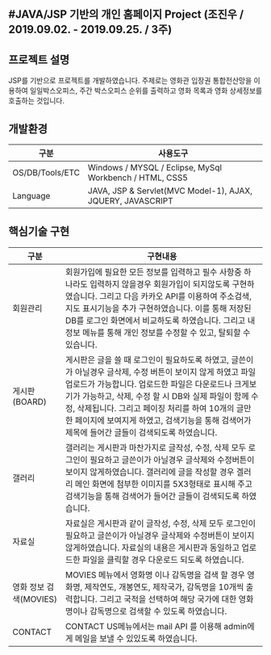 
#JAVA/JSP 기반의 개인 홈페이지 Project (조진우 / 2019.09.02. - 2019.09.25. / 3주)
---------------------------------------------------------------------------------


## 프로젝트 설명
 JSP를 기반으로 프로젝트를 개발하였습니다. 주제로는 영화관 입장권 통합전산망을 이용하여 일일박스오피스, 주간 박스오피스 순위를 출력하고 영화 목록과 영화 상세정보를 호출하는 것입니다.

## 개발환경
구분|사용도구
--|----
OS/DB/Tools/ETC|Windows / MYSQL / Eclipse, MySql Workbench / HTML, CSS5
Language|JAVA, JSP & Servlet(MVC Model-1), AJAX, JQUERY, JAVASCRIPT

## 핵심기술 구현
구분|구현내용
------------|----
회원관리| 회원가입에 필요한 모든 정보를 입력하고 필수 사항중 하나라도 입력하지 않을경우 회원가입이 되지않도록 구현하였습니다. 그리고 다음 카카오 API를 이용하여 주소검색, 지도 표시기능을 추가 구현하였습니다. 이를 통해 저장된 DB를 로그인 화면에서 비교하도록 하였습니다. 그리고 내정보 메뉴를 통해 개인 정보를 수정할 수 있고, 탈퇴할 수 있습니다.
게시판(BOARD)|게시판은 글을 쓸 때 로그인이 필요하도록 하였고, 글쓴이가 아닐경우 글삭제, 수정 버튼이 보이지 않게 하였고 파일 업로드가 가능합니다. 업로드한 파일은 다운로드나 크게보기가 가능하고, 삭제, 수정 할 시 DB와 실제 파일이 함께 수정, 삭제됩니다. 그리고 페이징 처리를 하여 10개의 글만 한 페이지에 보여지게 하였고, 검색기능을 통해 검색어가 제목에 들어간 글들이 검색되도록 하였습니다.
갤러리| 갤러리는 게시판과 마찬가지로 글작성, 수정, 삭제 모두 로그인이 필요하고 글쓴이가 아닐경우 글삭제와 수정버튼이 보이지 않게하였습니다. 갤러리에 글을 작성할 경우 겔러리 메인 화면에 첨부한 이미지를 5X3형태로 표시해 주고 검색기능을 통해 검색어가 들어간 글들이 검색되도록 하였습니다.
자료실| 자료실은 게시판과 같이 글작성, 수정, 삭제 모두 로그인이 필요하고 글쓴이가 아닐경우 글삭제와 수정버튼이 보이지 않게하였습니다. 자료실의 내용은 게시판과 동일하고 업로드한 파일을 클릭할 경우 다운로드 되도록 하였습니다.
영화 정보 검색(MOVIES)| MOVIES 메뉴에서 영화명 이나 감독명을 검색 할 경우 영화명, 제작연도, 개봉연도, 제작국가, 감독명을 10개씩 출력합니다. 그리고 국적을 선택하여 해당 국가에 대한 영화명이나 감독명으로 검색할 수 있도록 하였습니다.
CONTACT| CONTACT US메뉴에서는 mail API 를 이용해 admin에게 메일을 보낼 수 있있도록 하였습니다.

